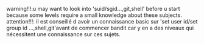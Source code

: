 warning!!!:u may want to look into 'suid/sgid...,git,shell' before u start because some levels require a small knowledge about these subjects.
attention!!!: il est conseillé d avoir un connaissance basic sur 'set user id/set group id ...,shell,git'avant de commencer bandit car y en a des niveaux qui nécessitent une connaissance sur ces sujets.
